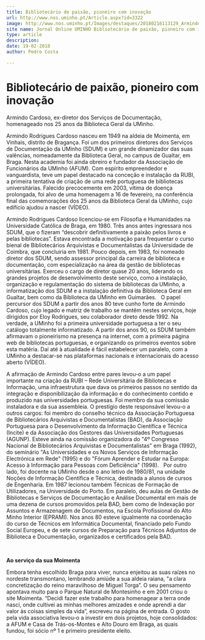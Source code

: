 ```yaml
---
title: Bibliotecário de paixão, pioneiro com inovação
url: http://www.nos.uminho.pt/Article.aspx?id=3322
image: http://www.nos.uminho.pt/Images/destaques/20180216113129_ArmindoCardoso.jpg
site name: Jornal Online UMINHO Bibliotecário de paixão, pioneiro com inovação
type: article
description: 
date: 19-02-2018
author: Pedro Costa

---
```

# Bibliotecário de paixão, pioneiro com inovação


  

Armindo Cardoso, ex-diretor dos Serviços de Documentação, homenageado nos 25 anos da Biblioteca Geral da UMinho.

Armindo Rodrigues Cardoso nasceu em 1949 na aldeia de Moimenta, em Vinhais, distrito de Bragança. Foi um dos primeiros diretores dos Serviços de Documentação da UMinho (SDUM) e um grande dinamizador das suas valências, nomeadamente da Biblioteca Geral, no campus de Gualtar, em Braga. Nesta academia foi ainda obreiro e fundador da Associação de Funcionários da UMinho (AFUM). Com espírito empreendedor e vanguardista, teve um papel destacado na conceção e instalação da RUBI, a primeira tentativa de criação de uma rede portuguesa de bibliotecas universitárias. Falecido precocemente em 2003, vítima de doença prolongada, foi alvo de uma homenagem a 16 de fevereiro, na conferência final das comemorações dos 25 anos da Biblioteca Geral da UMinho, cujo edifício ajudou a nascer (VÍDEO).

Armindo Rodrigues Cardoso licenciou-se em Filosofia e Humanidades na Universidade Católica de Braga, em 1980. Três anos antes ingressara nos SDUM, que o fizeram “descobrir definitivamente a paixão pelos livros e pelas bibliotecas”. Estava encontrada a motivação para frequentar o curso bienal de Bibliotecários Arquivistas e Documentalistas da Universidade de Coimbra, que concluiria em 1981. Pouco depois, em 1983, foi nomeado diretor dos SDUM, sendo assessor principal da carreira de biblioteca e documentação, com especialização na área da gestão de bibliotecas universitárias. Exerceu o cargo de diretor quase 20 anos, liderando os grandes projetos de desenvolvimento deste serviço, como a instalação, organização e regulamentação do sistema de bibliotecas da UMinho, a informatização dos SDUM e a instalação definitiva da Biblioteca Geral em Gualtar, bem como da Biblioteca da UMinho em Guimarães.
 
O papel percursor dos SDUM a partir dos anos 80 teve cunho forte de Armindo Cardoso, cujo legado e matriz de trabalho se mantêm nestes serviços, hoje dirigidos por Eloy Rodrigues, seu colaborador direto desde 1992. Na verdade, a UMinho foi a primeira universidade portuguesa a ter o seu catálogo totalmente informatizado. A partir dos anos 90, os SDUM também afirmavam o pioneirismo na presença na internet, com a primeira página web de bibliotecas portuguesas, e organizando os primeiros eventos sobre esta matéria. Daí até à atualidade é fácil estabelecer um paralelo, com a UMinho a destacar-se nas plataformas nacionais e internacionais do acesso aberto (VÍDEO).

A afirmação de Armindo Cardoso entre pares levou-o a um papel importante na criação da RUBI – Rede Universitária de Bibliotecas e Informação, uma infraestrutura que dava os primeiros passos no sentido da integração e disponibilização da informação e do conhecimento contido e produzido nas universidades portuguesas. Foi membro da sua comissão instaladora e da sua assembleia. O prestígio deste responsável levou-o a outros cargos: foi membro do conselho técnico da Associação Portuguesa de Bibliotecários Arquivistas e Documentalistas (BAD), da Associação Portuguesa para o Desenvolvimento da Informação Científica e Técnica (Incite) e da Associação dos Gestores das Universidades Portuguesas (AGUNP). Esteve ainda na comissão organizadora do "4º Congresso Nacional de Bibliotecários Arquivistas e Documentalistas" em Braga (1992), do seminário "As Universidades e os Novos Serviços de Informação Electrónica em Rede" (1995) e do "Fórum Aprender e Estudar na Europa: Acesso à Informação para Pessoas com Deficiência" (1998).
 
Por outro lado, foi docente na UMinho desde o ano letivo de 1980/81, na unidade Noções de Informação Científica e Técnica, destinada a alunos de cursos de Engenharia. Em 1987 lecionou também Técnicas de Formação de Utilizadores, na Universidade do Porto. Em paralelo, deu aulas de Gestão de Bibliotecas e Serviços de Documentação e Análise Documental em mais de uma dezena de cursos promovidos pela BAD, bem como de Indexação por Assuntos e Armazenagem de Documentos, na Escola Profissional do Alto Minho Interior (EPRAMI). Nos anos 80 esteve igualmente na coordenação do curso de Técnicos em Informática Documental, financiado pelo Fundo Social Europeu, e de sete cursos de Preparação para Técnicos Adjuntos de Biblioteca e Documentação, organizados e certificados pela BAD.

 

**Ao serviço da sua Moimenta** 

Embora tenha escolhido Braga para viver, nunca enjeitou as suas raízes no nordeste transmontano, lembrando amiúde a sua aldeia raiana, "a clara concretização do reino maravilhoso de Miguel Torga”. O seu pensamento apontava muito para o Parque Natural de Montesinho e em 2001 criou o site Moimenta. “Decidi fazer este trabalho para homenagear a terra onde nasci, onde cultivei as minhas melhores amizades e onde aprendi a dar valor às coisas simples da vida”, escreveu na página de entrada. O gosto pela vida associativa levou-o a investir em dois projetos, hoje consolidados: a AFUM e Casa de Trás-os-Montes e Alto Douro em Braga, as quais fundou, foi sócio nº 1 e primeiro presidente eleito.
 

